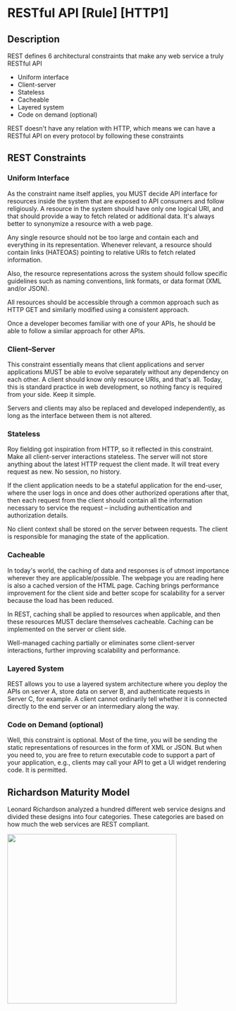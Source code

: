 # RESTful API [Rule] [HTTP1]

## Description

REST defines 6 architectural constraints that make any web service a truly RESTful API

- Uniform interface
- Client-server
- Stateless
- Cacheable
- Layered system
- Code on demand (optional)

REST doesn't have any relation with HTTP, which means we can have a RESTful API on every protocol by following these constraints

## REST Constraints

### Uniform Interface

As the constraint name itself applies, you MUST decide API interface for resources inside the system that are exposed to API consumers and follow religiously.
A resource in the system should have only one logical URI, and that should provide a way to fetch related or additional data.
It's always better to synonymize a resource with a web page.

Any single resource should not be too large and contain each and everything in its representation.
Whenever relevant, a resource should contain links (HATEOAS) pointing to relative URIs to fetch related information.

Also, the resource representations across the system should follow specific guidelines such as naming conventions, link formats, or data format (XML and/or JSON).

All resources should be accessible through a common approach such as HTTP GET and similarly modified using a consistent approach.

Once a developer becomes familiar with one of your APIs, he should be able to follow a similar approach for other APIs.

### Client–Server

This constraint essentially means that client applications and server applications MUST be able to evolve separately without any dependency on each other.
A client should know only resource URIs, and that's all.
Today, this is standard practice in web development, so nothing fancy is required from your side.
Keep it simple.

Servers and clients may also be replaced and developed independently, as long as the interface between them is not altered.

### Stateless

Roy fielding got inspiration from HTTP, so it reflected in this constraint.
Make all client-server interactions stateless.
The server will not store anything about the latest HTTP request the client made.
It will treat every request as new.
No session, no history.

If the client application needs to be a stateful application for the end-user, where the user logs in once and does other authorized operations after that, then each request from the client should contain all the information necessary to service the request – including authentication and authorization details.

No client context shall be stored on the server between requests.
The client is responsible for managing the state of the application.

### Cacheable

In today's world, the caching of data and responses is of utmost importance wherever they are applicable/possible.
The webpage you are reading here is also a cached version of the HTML page.
Caching brings performance improvement for the client side and better scope for scalability for a server because the load has been reduced.

In REST, caching shall be applied to resources when applicable, and then these resources MUST declare themselves cacheable.
Caching can be implemented on the server or client side.

Well-managed caching partially or eliminates some client-server interactions, further improving scalability and performance.

### Layered System

REST allows you to use a layered system architecture where you deploy the APIs on server A, store data on server B, and authenticate requests in Server C, for example.
A client cannot ordinarily tell whether it is connected directly to the end server or an intermediary along the way.

### Code on Demand (optional)

Well, this constraint is optional.
Most of the time, you will be sending the static representations of resources in the form of XML or JSON.
But when you need to, you are free to return executable code to support a part of your application, e.g., clients may call your API to get a UI widget rendering code.
It is permitted.

## Richardson Maturity Model

Leonard Richardson analyzed a hundred different web service designs and divided these designs into four categories.
These categories are based on how much the web services are REST compliant.

<img src="image1.jpg" style="width:4in" />
